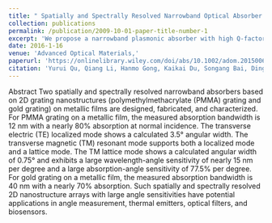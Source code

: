 ```yaml
---
title: " Spatially and Spectrally Resolved Narrowband Optical Absorber Based on 2D Grating Nanostructures on Metallic Films"
collection: publications
permalink: /publication/2009-10-01-paper-title-number-1
excerpt: 'We propose a narrowband plasmonic absorber with high Q-factor (~100).'
date: 2016-1-16
venue: 'Advanced Optical Materials,'
paperurl: 'https://onlinelibrary.wiley.com/doi/abs/10.1002/adom.201500651'
citation: 'Yurui Qu, Qiang Li, Hanmo Gong, Kaikai Du, Songang Bai, Ding Zhao, Hui Ye, Min Qiu, Advanced Optical Materials, 2016, 3(4): 480-486'
---
```


Abstract
Two spatially and spectrally resolved narrowband absorbers based on 2D grating nanostructures (polymethylmethacrylate (PMMA) grating and gold grating) on metallic films are designed, fabricated, and characterized. For PMMA grating on a metallic film, the measured absorption bandwidth is 12 nm with a nearly 80% absorption at normal incidence. The transverse electric (TE) localized mode shows a calculated 3.5° angular width. The transverse magnetic (TM) resonant mode supports both a localized mode and a lattice mode. The TM lattice mode shows a calculated angular width of 0.75° and exhibits a large wavelength-angle sensitivity of nearly 15 nm per degree and a large absorption-angle sensitivity of 77.5% per degree. For gold grating on a metallic film, the measured absorption bandwidth is 40 nm with a nearly 70% absorption. Such spatially and spectrally resolved 2D nanostructure arrays with large angle sensitivities have potential applications in angle measurement, thermal emitters, optical filters, and biosensors.
